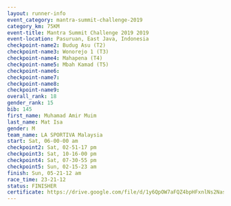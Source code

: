 ```yaml
---
layout: runner-info 
event_category: mantra-summit-challenge-2019 
category_km: 75KM 
event-title: Mantra Summit Challenge 2019 2019 
event-location: Pasuruan, East Java, Indonesia 
checkpoint-name2: Budug Asu (T2) 
checkpoint-name3: Wonorejo 1 (T3) 
checkpoint-name4: Mahapena (T4) 
checkpoint-name5: Mbah Kamad (T5) 
checkpoint-name6: 
checkpoint-name7: 
checkpoint-name8: 
checkpoint-name9: 
overall_rank: 18
gender_rank: 15
bib: 145
first_name: Muhamad Amir Muim
last_name: Mat Isa
gender: M
team_name: LA SPORTIVA Malaysia
start: Sat, 06-00-00 am
checkpoint2: Sat, 02-51-17 pm
checkpoint3: Sat, 10-16-00 pm
checkpoint4: Sat, 07-30-55 pm
checkpoint5: Sun, 02-15-23 am
finish: Sun, 05-21-12 am
race_time: 23-21-12
status: FINISHER
certificate: https://drive.google.com/file/d/1y6QpOW7aFQZ4bpHFxnlNs2NasUQUUmCP/view?usp=sharing
---
```


